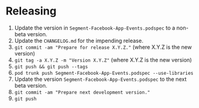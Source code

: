 Releasing
=========

 1. Update the version in `Segment-Facebook-App-Events.podspec` to a non-beta version.
 2. Update the `CHANGELOG.md` for the impending release.
 3. `git commit -am "Prepare for release X.Y.Z."` (where X.Y.Z is the new version)
 4. `git tag -a X.Y.Z -m "Version X.Y.Z"` (where X.Y.Z is the new version)
 5. `git push && git push --tags`
 6. `pod trunk push Segment-Facebook-App-Events.podspec --use-libraries`
 7. Update the version `Segment-Facebook-App-Events.podspec` to the next beta version.
 8. `git commit -am "Prepare next development version."`
 9. `git push`
